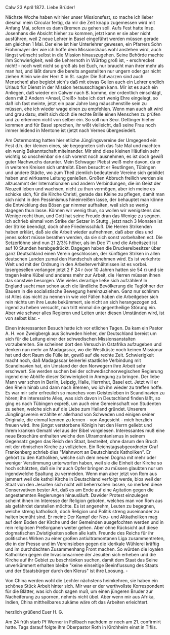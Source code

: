  Calw 23 April 1872.
Liebe Brüder!

Nächste Woche haben wir hier unser Missionsfest, so mache ich lieber diesmal mein Circular fertig, da mir die Zeit knapp zugemessen wird mit Anfang Mai, sofern es dann Bremen zu gehen soll. Aufs Fest hatte Insp. Josenhans die Absicht hieher zu kommen, jetzt kann er sie aber nicht ausführen, weil 2 neue Lehrer in Basel eingeführt werden müssen gerade am gleichen 1 Mai. Der eine ist hier Unterlehrer gewesen, ein Pfarrers Sohn Frohnmayer der wie ich hoffe dem Missionshaus wohl anstehen wird, auch längst wünscht selbst in die Mission hinauszugehen. Seine Behörde machte ihm Schwierigkeit, weil die Lehrernoth in Würtbg groß ist, - erschrecket nicht! - noch weit nicht so groß als bei Euch, nur braucht man ihrer mehr als man hat, und läßt darum die bereits angestellten nur ungern oder gar nicht ziehen Allein wie der Herr X in St. sagte: Die Schwarzen sind auch Menschen! also begiebt sich's daß mit etwas Geilen auch ein Lehrer endlich Urlaub für Dienst in der Mission herausschlagen kann. Mir ist es auch ein Anliegen, daß wieder ein Calwer nach B. komme, der ordentlich einschlägt, denn mit 2 Andern <Ansel, Dreiß> habe ich dort wenig Ehre eingelegt, so daß ich fast meinte, jetzt ein paar Jahre lang mäuschenstille sein zu müssen, ehe ich wieder wage einen zu empfehlen. Wenn man auch alt wird und grau dazu, stellt sich doch die rechte Brille einen Menschen zu prüfen und zu erkennen nicht von selber ein. So soll nun Secr. Dettinger hieher kommen und für Basel sprechen, ihr wißt vielleicht, daß seine Frau noch immer leidend in Mentone ist (jetzt nach Vernex übergesiedelt.

Am Ostermontag hatten hier etliche Jünglingsvereine der Umgegend ein Fest d.h. der kleinen eines, sie begegneten sich das 1ste Mal und machten ein wenig Bekanntschaft miteinander. Mir sind diese kleinen Häuflein sehr wichtig so unscheinbar sie sich vorerst noch ausnehmen, es ist doch gewiß guter Nachwuchs darunter. Mein Schwager Plebst weiß mehr davon, da er in weiteren Kreisen sich umtreibt. Eben besucht er Reutlingen, Tübingen und andere Städte, wo zum Theil ziemlich bedeutende Vereine sich gebildet haben und wirksame Leitung genießen. Großen Abbruch freilich werden sie allzusammt der Internationalen und andern Verbindungen, die im Geist der Neuzeit leben und wachsen, nicht zu thun vermögen, aber ich meine es schicke sich, für die Kirche Christi, gerade das Kleine zu pflegen, damit man sich nicht in den Pessimismus hineinreißen lasse, der behauptet man könne die Entwicklung des Bösen gar nimmer aufhalten, weil sich so wenig dagegen thun lasse. Können wir wenig thun, so wollen wir wenigstens das Wenige recht thun, und Gott hat seine Freude dran das Wenige zu segnen. Ich schrieb einmal vom Strike der Setzer in Stuttg., jetzt nach 3 Monaten ist der Strike beendigt, doch ohne Friedensschluß. Die Herren Strikenden haben erklärt, daß sie die Arbeit wieder aufnehmen, daß aber dies und jenes sofort müsse berathen werden, da sie sich sonst vorbehalten ect. Die Setzerlöhne sind nun 21 2/3% höher, als im Dec 71 und die Arbeitszeit ist auf 10 Stunden herabgedrückt. Dagegen haben die Druckereibesitzer über ganz Deutschland einen Verein geschlossen, der künftigen Striken in allen deutschen Landen zumal den Handschuh abnehmen wird. Es ist verkehrte Welt und mit der Ordnung in den Arbeiterverhältnissen ist es vorbei. Ipsergesellen verlangen jetzt 2 F 24 r (vor 10 Jahren hatten sie 54 r) und sie tragen keine Kübel und anderes mehr zur Arbeit, die Herren müssen ihnen das sonstwie besorgen. Wie vieles derartige ließe sich aufzählen! In England sucht man schon auch die ländliche Bevölkerung die Taglöhner der Bauern in die socialistische Bewegung hereinzuziehen. Ganz nur schlimm ist Alles das nicht zu nennen in wie viel Fällen haben die Arbeitgeber sich rein nichts um ihre Leute bekümmert, sie nicht an sich herangezogen od. irgend zu heben versucht, nun tritt einmal die gegentheilige Störung ein. Aber wie schwer alles Regieren und Leiten unter diesen Umständen wird, ist von selbst klar. -

Einen interessanten Besuch hatte ich vor etlichen Tagen. Da kam ein Pastor A. H. von Zweigbergk aus Schweden hieher, der Deutschland bereist um sich für die Leitung einer der schwedischen Missionsanstalten vorzubereiten. Sie scheinen dort den Versuch in Ostafrika aufzugeben und denken nun mehr an Madagascar, wo die Westküste noch keinen Missionar hat und dort Raum die Fülle ist, gewiß auf die rechte Zeit. Schwierigkeit macht noch, daß Madagascar keinerlei staatliche Verbindung mit Scandinavien hat, ein Umstand der den Norwegern ihre Arbeit sehr erschwert. Sie werden suchen bei der schwedischnorwegischen Regierung irgend eine Abhilfe dieser Schwierigkeit in Anregung zu bringen. Der liebe Mann war schon in Berlin, Leipzig, Halle, Herrnhut, Basel ect. Jetzt will er den Rhein hinab und dann nach Bremen, wo ich ihn wieder zu treffen hoffe. Es war mir sehr erfreulich so manches vom Geistesleben in Scandinavien zu hören; ihn interessirte Alles, was sich davon in Deutschland finden läßt, so ging es nach Tübingen expreß, um auch eine Gemeinschaft von Studenten zu sehen, welche sich auf die Liebe zum Heiland gründet. Unserem Jünglingsverein erzählte er allerhand von Schweden und einigen seiner Originale, die einmal kennen zu lernen - von Angesicht - mich herzlich freuen wird. Ihre jüngst verstorbene Königin hat den Herrn geliebt und ihrem kranken Gemahl viel aus der Bibel vorgelesen. 
Interessantes muß eine neue Broschüre enthalten welche den Ultramontanismus in seinem Gegensatz gegen das Reich den Staat, bestreitet, ohne darum den Bruch mit der römischen Kirche zu vollziehen. Ein Reichstagsabgeordneter Graf Frankenberg schrieb dies "Mahnwort an Deutschlands Katholiken". Er gehört zu den Katholiken, welche sich dem neuen Dogma mit mehr oder weniger Verstimmung unterworfen haben, weil sie die Einheit der Kirche so hoch schätzten, daß sie ihr auch Opfer bringen zu müssen glaubten nur um irgendwelche Spaltung zu vermeiden. Wenn man aber jetzt von Rom aus jammert weil die kathol Kirche in Deutschland verfolgt werde, blos weil der Staat von den Jesuiten sich nicht will beherrschen lassen, so merken diese Conservativen bester Art, daß es am Ende auf eine Agitation gegen die angestammten Regierungen hinausläuft. Dawider Protest einzulegen scheint ihnen im Interesse der Religion geboten, welches man von Rom aus als gefährdet darstellen möchte. Es ist angenehm, Leuten zu begegnen, welche streng katholisch, doch Religion und Politik streng auseinander zu halten bemüht sind. Er meint: Der Kampf der Neu- und Altkatholiken mag auf dem Boden der Kirche und der Gemeinden ausgefochten werden und in rein religiösen Preßorganen weiter gehen. Aber ohne Rücksicht auf diese dogmatischen Zwistigkeiten sollen alle kath. Freunde des Reichs für ihr politisches Wirken zu einer großen antiultramontanen Liga zusammentreten, die in der Presse und im Vereinsleben gegen die klerikale Wühlerei kräftig und im durchdachten Zusammenhang Front machen. So würden die loyalen Katholiken gegen die Invasionsarmee der Jesuiten sich erheben und die Kirche auf ihr Gebiet zu beschränken suchen, damit dem Staat das Seine unverkümmert erhalten bleibe "keine einseitige Beeinflussung des Staats und der Staatsbürger durch den Klerus" ist ihre Loosung. -

Von China werden wohl die Lechler nächstens heimkehren, sie haben ein schönes Stück Arbeit hinter sich. Mir war er der werthvollste Korrespondent für die Blätter, was ich doch sagen muß, um einen jüngeren Bruder zur Nacheiferung zu spornen, nehmts nicht übel. Aber wenn mir aus Afrika, Indien, China mittheilbares zukäme wäre oft das Arbeiten erleichtert.

 herzlich grüßend
 Euer H. G.

Am 24 früh starb Pf Werner in Fellbach nachdem er noch am 21. confirmirt hatte. Tags darauf folgte ihm Oberpastor Roth in Kirchheim einst in Tiflis. 